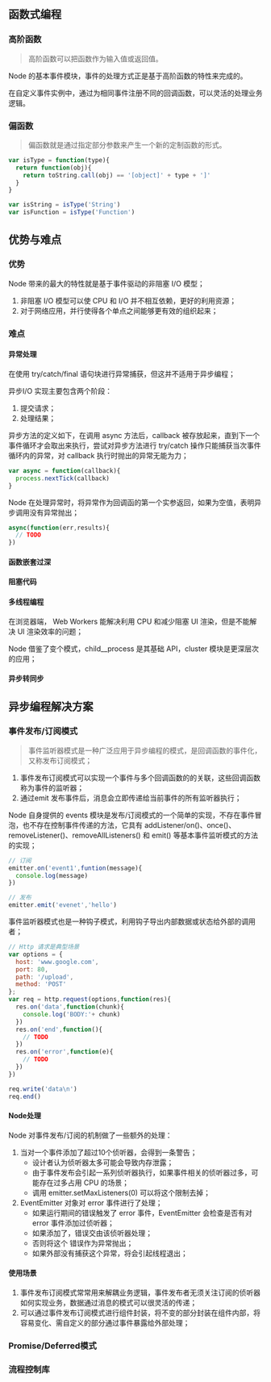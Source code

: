## 函数式编程

### 高阶函数 

> 高阶函数可以把函数作为输入值或返回值。

Node 的基本事件模块，事件的处理方式正是基于高阶函数的特性来完成的。

在自定义事件实例中，通过为相同事件注册不同的回调函数，可以灵活的处理业务逻辑。

### 偏函数

> 偏函数就是通过指定部分参数来产生一个新的定制函数的形式。

```javascript
var isType = function(type){
  return function(obj){
    return toString.call(obj) == '[object]' + type + ']'
  }
}

var isString = isType('String')
var isFunction = isType('Function')
```

## 优势与难点

### 优势

Node 带来的最大的特性就是基于事件驱动的非阻塞 I/O 模型；

1. 非阻塞 I/O 模型可以使 CPU 和 I/O 并不相互依赖，更好的利用资源；
2. 对于网络应用，并行使得各个单点之间能够更有效的组织起来；

### 难点

#### 异常处理

在使用 try/catch/final 语句块进行异常捕获，但这并不适用于异步编程；

异步I/O 实现主要包含两个阶段：

1. 提交请求；
2. 处理结果；

异步方法的定义如下，在调用 async 方法后，callback 被存放起来，直到下一个事件循环才会取出来执行，尝试对异步方法进行 try/catch 操作只能捕获当次事件循环内的异常，对 callback 执行时抛出的异常无能为力；

```javascript
var async = function(callback){
  process.nextTick(callback)
}
```

Node 在处理异常时，将异常作为回调函的第一个实参返回，如果为空值，表明异步调用没有异常抛出；

```javascript
async(function(err,results){
  // TODO
})
```

#### 函数嵌套过深

#### 阻塞代码

#### 多线程编程

在浏览器端， Web Workers 能解决利用 CPU 和减少阻塞 UI 渲染，但是不能解决 UI 渲染效率的问题；

Node 借鉴了变个模式，child__process 是其基础 API，cluster 模块是更深层次的应用；

#### 异步转同步

## 异步编程解决方案

### 事件发布/订阅模式

> 事件监听器模式是一种广泛应用于异步编程的模式，是回调函数的事件化，又称发布订阅模式；

1. 事件发布订阅模式可以实现一个事件与多个回调函数的的关联，这些回调函数称为事件的监听器；
2. 通过emit 发布事件后，消息会立即传递给当前事件的所有监听器执行；

Node 自身提供的 events 模块是发布/订阅模式的一个简单的实现，不存在事件冒泡，也不存在控制事件传递的方法，它具有 addListener/on()、once()、removeListener()、removeAllListeners() 和 emit() 等基本事件监听模式的方法的实现；

```javascript
// 订阅
emitter.on('event1',funtion(message){
  console.log(message)
})

// 发布
emitter.emit('evenet','hello')
```

事件监听器模式也是一种钩子模式，利用钩子导出内部数据或状态给外部的调用者；

```javascript
// Http 请求是典型场景
var options = {
  host: 'www.google.com',
  port: 80,
  path: '/upload',
  method: 'POST'
};
var req = http.request(options,function(res){
  res.on('data',function(chunk){
    console.log('BODY:'+ chunk)
  })
  res.on('end',function(){
    // TODO
  })
  res.on('error',function(e){
    // TODO
  })
})

req.write('data\n')
req.end()
```

#### Node处理

Node 对事件发布/订阅的机制做了一些额外的处理：

1. 当对一个事件添加了超过10个侦听器，会得到一条警告；
   - 设计者认为侦听器太多可能会导致内存泄露；
   - 由于事件发布会引起一系列侦听器执行，如果事件相关的侦听器过多，可能存在过多占用 CPU 的场景；
   - 调用 emitter.setMaxListeners(0) 可以将这个限制去掉；
2. EventEmitter 对象对 error 事件进行了处理；
   - 如果运行期间的错误触发了 error 事件，EventEmitter 会检查是否有对 error 事件添加过侦听器；
   - 如果添加了，错误交由该侦听器处理；
   - 否则将这个 错误作为异常抛出；
   - 如果外部没有捕获这个异常，将会引起线程退出；

#### 使用场景

1. 事件发布订阅模式常常用来解耦业务逻辑，事件发布者无须关注订阅的侦听器如何实现业务，数据通过消息的模式可以很灵活的传递；
2. 可以通过事件发布订阅模式进行组件封装，将不变的部分封装在组件内部，将容易变化、需自定义的部分通过事件暴露给外部处理；

### Promise/Deferred模式

### 流程控制库